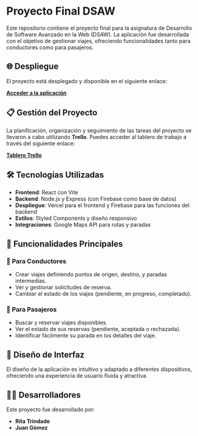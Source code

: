 # Proyecto Final DSAW

Este repositorio contiene el proyecto final para la asignatura de Desarrollo de Software Avanzado en la Web (DSAW). La aplicación fue desarrollada con el objetivo de gestionar viajes, ofreciendo funcionalidades tanto para conductores como para pasajeros.

## 🌐 Despliegue

El proyecto está desplegado y disponible en el siguiente enlace:

[**Acceder a la aplicación**](https://proyecto-final-fe-ritinhalamaspro.vercel.app/)

## 📋 Gestión del Proyecto

La planificación, organización y seguimiento de las tareas del proyecto se llevaron a cabo utilizando **Trello**. Puedes acceder al tablero de trabajo a través del siguiente enlace:

[**Tablero Trello**](https://trello.com/b/AlNHsIse/proyecto-final-dsaw)

## 🛠️ Tecnologías Utilizadas

- **Frontend**: React con Vite
- **Backend**: Node.js y Express (con Firebase como base de datos)
- **Despliegue**: Vercel para el frontend y Firebase para las funciones del backend
- **Estilos**: Styled Components y diseño responsivo
- **Integraciones**: Google Maps API para rutas y paradas

## 🚀 Funcionalidades Principales

### 🚗 Para Conductores
- Crear viajes definiendo puntos de origen, destino, y paradas intermedias.
- Ver y gestionar solicitudes de reserva.
- Cambiar el estado de los viajes (pendiente, en progreso, completado).

### 🛵 Para Pasajeros
- Buscar y reservar viajes disponibles.
- Ver el estado de sus reservas (pendiente, aceptada o rechazada).
- Identificar fácilmente su parada en los detalles del viaje.

## 🎨 Diseño de Interfaz
El diseño de la aplicación es intuitivo y adaptado a diferentes dispositivos, ofreciendo una experiencia de usuario fluida y atractiva.

## 👩‍💻 Desarrolladores
Este proyecto fue desarrollado por:
- **Rita Trindade**
- **Juan Gómez**


